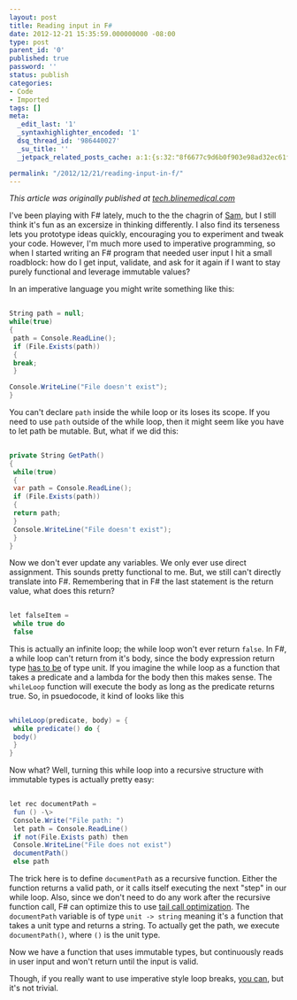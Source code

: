 ```yaml
---
layout: post
title: Reading input in F#
date: 2012-12-21 15:35:59.000000000 -08:00
type: post
parent_id: '0'
published: true
password: ''
status: publish
categories:
- Code
- Imported
tags: []
meta:
  _edit_last: '1'
  _syntaxhighlighter_encoded: '1'
  dsq_thread_id: '986440027'
  _su_title: ''
  _jetpack_related_posts_cache: a:1:{s:32:"8f6677c9d6b0f903e98ad32ec61f8deb";a:2:{s:7:"expires";i:1559832280;s:7:"payload";a:3:{i:0;a:1:{s:2:"id";i:3565;}i:1;a:1:{s:2:"id";i:4365;}i:2;a:1:{s:2:"id";i:4028;}}}}

permalink: "/2012/12/21/reading-input-in-f/"
---
```

_This article was originally published at [tech.blinemedical.com](http://tech.blinemedical.com/reading-input-in-f/)_

I've been playing with F# lately, much to the the chagrin of [Sam](http://tech.blinemedical.com/author/samuel-neff/), but I still think it's fun as an excersize in thinking differently. I also find its terseness lets you prototype ideas quickly, encouraging you to experiment and tweak your code. However, I'm much more used to imperative programming, so when I started writing an F# program that needed user input I hit a small roadblock: how do I get input, validate, and ask for it again if I want to stay purely functional and leverage immutable values?

In an imperative language you might write something like this:

```csharp
  
String path = null;  
while(true)  
{  
 path = Console.ReadLine();  
 if (File.Exists(path))  
 {  
 break;  
 }

Console.WriteLine("File doesn't exist");  
}  

```

You can't declare `path` inside the while loop or its loses its scope. If you need to use `path` outside of the while loop, then it might seem like you have to let path be mutable. But, what if we did this:

```csharp
  
private String GetPath()  
{  
 while(true)  
 {  
 var path = Console.ReadLine();  
 if (File.Exists(path))  
 {  
 return path;  
 }  
 Console.WriteLine("File doesn't exist");  
 }  
}  

```

Now we don't ever update any variables. We only ever use direct assignment. This sounds pretty functional to me. But, we still can't directly translate into F#. Remembering that in F# the last statement is the return value, what does this return?

```csharp
  
let falseItem =  
 while true do  
 false  

```

This is actually an infinite loop; the while loop won't ever return `false`. In F#, a while loop can't return from it's body, since the body expression return type [has to be](http://msdn.microsoft.com/en-us/library/dd233208.aspx) of type unit. If you imagine the while loop as a function that takes a predicate and a lambda for the body then this makes sense. The `whileLoop` function will execute the body as long as the predicate returns true. So, in psuedocode, it kind of looks like this

```csharp
  
whileLoop(predicate, body) = {  
 while predicate() do {  
 body()  
 }  
}  

```

Now what? Well, turning this while loop into a recursive structure with immutable types is actually pretty easy:

```csharp
  
let rec documentPath =  
 fun () -\>  
 Console.Write("File path: ")  
 let path = Console.ReadLine()  
 if not(File.Exists path) then  
 Console.WriteLine("File does not exist")  
 documentPath()  
 else path  

```

The trick here is to define `documentPath` as a recursive function. Either the function returns a valid path, or it calls itself executing the next "step" in our while loop. Also, since we don't need to do any work after the recursive function call, F# can optimize this to use [tail call optimization](http://stackoverflow.com/questions/310974/what-is-tail-call-optimization). The `documentPath` variable is of type `unit -> string` meaning it's a function that takes a unit type and returns a string. To actually get the path, we execute `documentPath()`, where `()` is the unit type.

Now we have a function that uses immutable types, but continuously reads in user input and won't return until the input is valid.

Though, if you really want to use imperative style loop breaks, [you can](http://tomasp.net/blog/imperative-i-return.aspx), but it's not trivial.

